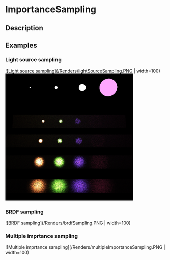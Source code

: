 # ImportanceSampling
 
## Description

## Examples

### Light source sampling
![Light source sampling](/Renders/lightSourceSampling.PNG | width=100)
<img src="/Renders/lightSourceSampling.PNG" with="400" height="400">

### BRDF sampling
![BRDF sampling](/Renders/brdfSampling.PNG | width=100)

### Multiple imprtance sampling
![Multiple imprtance sampling](/Renders/multipleImportanceSampling.PNG | width=100)
